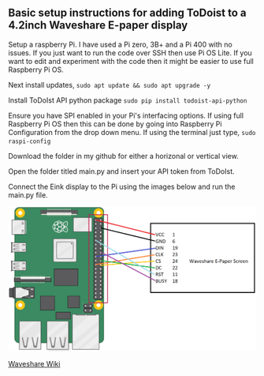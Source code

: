 ## Basic setup instructions for adding ToDoist to a 4.2inch Waveshare E-paper display

Setup a raspberry Pi. I have used a Pi zero, 3B+ and a Pi 400 with no issues. If you just want to run the code over SSH then use Pi OS Lite. If you want to edit and experiment with the code then it might be easier to use full Raspberry Pi OS.

Next install updates,
`sudo apt update && sudo apt upgrade -y`

Install ToDoIst API python package
`sudo pip install todoist-api-python`

Ensure you have SPI enabled in your Pi's interfacing options. If using full Raspberry Pi OS then this can be done by going into Raspberry Pi Configuration from the drop down menu. If using the terminal just type,
`sudo raspi-config`

Download the folder in my github for either a horizonal or vertical view.

Open the folder titled main.py and insert your API token from ToDoIst. 

Connect the Eink display to the Pi using the images below and run the main.py file.

![Raspberry Pi to E-Paper Wiring](https://github.com/ashtom50/Ash-Projects/blob/main/E-Paper%20ToDoist/Eink-Pi%20Wiring.png?raw=true)

[Waveshare Wiki](https://www.waveshare.com/wiki/4.2inch_e-Paper_Module_Manual#Users_Guides_of_Raspberry_Pi)


